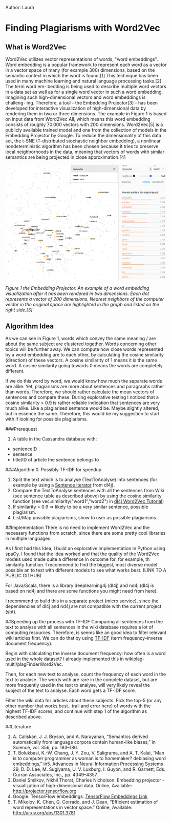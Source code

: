 Author: Laura
# Finding Plagiarisms with Word2Vec 

## What is Word2Vec
Word2Vec utilizes vector representations of words, "word embeddings".
Word embedding is a popular framework to represent each word as a vector in
a vector space of many (for example 300) dimensions, based on the semantic
context in which the word is found.[1] This technique has been used in many
machine learning and natural language processing tasks.[2] The term word em-
bedding is being used to describe multiple word vectors in a data set as well as
for a single word vector in such a word embedding.
Imagining such high-dimensional vectors and word embeddings is challeng-
ing. Therefore, a tool - the Embedding Projector[3] - has been developed for
interactive visualization of high-dimensional data by rendering them in two or
three dimensions. The example in Figure 1 is based on input data from Word2Vec
All, which means this word embedding consists of roughly 70.000 vectors with
200 dimensions. Word2Vec[5] is a publicly available trained model and one from
the collection of models in the Embedding Projector by Google. To reduce the
dimensionality of this data set, the t-SNE (T-distributed stochastic neighbor
embedding), a nonlinear nondeterministic algorithm has been chosen because it 
tries to preserve local neighborhoods in the data, meaning that vectors of words
with similar semantics are being projected in close approximation.[4]

![Figure 1 the Embedding Projector ](./images/embeddingprojector.png)

*Figure 1 the Embedding Projector. 
An example of a word embedding visualization after it has been rendered in
two dimensions. Each dot represents a vector of 200 dimensions. Nearest neighbors of
the computer vector in the original space are highlighted in the graph and listed on
the right side.[3]*

## Algorithm Idea
As we can see in Figure 1, words which convey the same meaning / are about the same
subject are clustered together. Words concerning other topics will be further away. 
We can compute how close words represented by a word embedding are to each other, 
by calculating the cosine similarity (direction) of these vectors. 
A cosine similarity of 1 means it is the same word.
A cosine similarity going towards 0 means the words are completely different.

If we do this word by word, we would know how much the separate words are alike.
Yet, plagiarisms are more about sentences and paragraphs rather than words.
Therefore, we should rather calculate the mean vectors of sentences and compare these.
During explorative testing I noticed that a cosine similarity > 0.9 is rather reliable 
indication that sentences are very much alike. Like a plagiarised sentence would be. 
Maybe slightly altered, but in essence the same. 
Therefore, this would be my suggestion to start with if looking for possible plagiarisms.

###Prerequest
1. A table in the Cassandra database with:
* sentenceID
* sentence
* title/ID of article the sentence belongs to

###Algorithm
0. Possibly TF-IDF for speedup
1. Split the text which is to analyse (TextToAnalyse) into sentences 
(for example by using a [Sentence Iterator](https://deeplearning4j.org/sentenceiterator) 
from dl4j).
2. Compare the TextToAnalyse sentences with all the sentences from Wiki (see sentence table as described above)
by using the cosine similarity function 
(see vec.similarity("word1","word2") in [dl4j Word2Vec Tutorial](https://deeplearning4j.org/word2vec.html))
3. If similarity > 0.9 => likely to be a very similar sentence, possible plagiarism.
4. List/Map possible plagiarisms, show to user as possible plagiarisms.

##Implementation
There is no need to implement Word2Vec and the necessary functions from scratch, since 
there are some pretty cool libraries in multiple languages.

As I first had this Idea, I build an explorative implementation in Python using spaCy.
I found that the idea worked and that the quality of the Word2Vec models used made quite 
a difference in outcome for, for example, th similarity function. 
I recommend to find the biggest, most diverse model possible an to test with different 
models to see what works best.
(LINK TO A PUBLIC GITHUB)

For Java/Scala, there is a library deeplearning4j (dl4j) and nd4j 
(dl4j is based on nd4j and there are some functions you might need from here).

I recommend to build this in a separate project (micro service), 
since the dependencies of dl4j and nd4j are not compatible with the current project (sbt). 

##Speeding up the process with TF-IDF
Comparing all sentences from the text to analyse with all sentences in the wiki database requires 
a lot of computing resources. 
Therefore, is seems like an good idea to filter relevant wiki articles first.
We can do that by using [TF-IDF](https://en.wikipedia.org/wiki/Tf%E2%80%93idf) 
(term frequency–inverse document frequency).

Begin with calculating the inverse document frequency: how often is a word used in the whole dataset?
I already implemented this in wikiplag-multi/plagFinderWord2Vec.

Then, for each new text to analyse, count the frequency of each word in the text to analyse.
The words with are rare in the complete dataset, but are more frequently used in the text to analyse, 
will very likely reveal the subject of the text to analyse. Each word gets a TF-IDF score.

Filter the wiki data for articles about these subjects. 
Pick the top-5 (or any other number that works best.. trail and error here) 
of words with the highest TF-IDF scores, 
and continue with step 1 of the algorithm as described above.

##Literature
  
1. A. Caliskan, J. J. Bryson, and A. Narayanan, “Semantics derived automatically
    from language corpora contain human-like biases,” in Science, vol. 356, pp. 183–186.
2. T. Bolukbasi, K.-W. Chang, J. Y. Zou, V. Saligrama, and A. T. Kalai, “Man is to
    computer programmer as woman is to homemaker? debiasing word embeddings,” in5.
    Advances in Neural Information Processing Systems 29, D. D. Lee, M. Sugiyama,
    U. V. Luxburg, I. Guyon, and R. Garnett, Eds. Curran Associates, Inc., pp.
    4349–4357.
3. Daniel Smilkov, Nikhil Thorat, Charles Nicholson. Embedding projector -
   visualization of high-dimensional data. Online, Available: http://projector.tensorflow.org
4. Google. TensorFlow embeddings. [TensorFlow Embeddings Link](https://www.tensorflow.org/guide/embedding)   
5. T. Mikolov, K. Chen, G. Corrado, and J. Dean, “Efficient estimation of word
    representations in vector space.” Online, Available: http://arxiv.org/abs/1301.3781